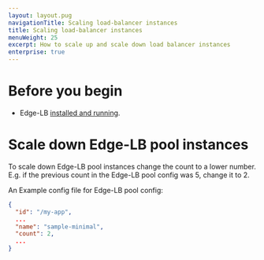 ```yaml
---
layout: layout.pug
navigationTitle: Scaling load-balancer instances
title: Scaling load-balancer instances
menuWeight: 25
excerpt: How to scale up and scale down load balancer instances
enterprise: true
---
```


# Before you begin

- Edge-LB [installed and running](/services/edge-lb/getting-started/installing/).

# Scale down Edge-LB pool instances

To scale down Edge-LB pool instances change the count to a lower number. E.g. if the previous count in the Edge-LB pool config was 5, change it to 2.

An Example config file for Edge-LB pool config:

```json
{
  "id": "/my-app",
  ...
  "name": "sample-minimal",
  "count": 2,
  ...
}
```

